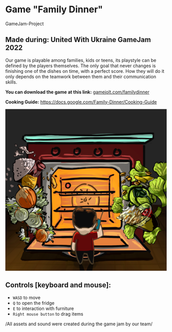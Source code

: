 # Game "Family Dinner"
GameJam-Project

## Made during: United With Ukraine GameJam 2022

Our game is playable among families, kids or teens, its playstyle can be defined by the players themselves. The only goal that never changes is finishing one of the dishes on time, with a perfect score. How they will do it only depends on the teamwork between them and their communication skills.

**You can download the game at this link:** <a href="https://gamejolt.com/games/familydinner/732483"> gamejolt.com/familydinner</a>


**Cooking Guide:** <a href="https://docs.google.com/document/d/1svwlMWuL0463PpuvvCxFdhaSAnRV3adi-7sZGR4Rtis/edit?usp=sharing"> https://docs.google.com/Family-Dinner/Cooking-Guide</a>


![](https://github.com/ArcherWike/GameJam-Project-2022/blob/main/Files/background2.png)


## Controls [keyboard and mouse]:
- `WASD` to move
- `Q` to open the fridge
- `E` to interaction with furniture
- `Right mouse button` to drag items

/All assets and sound were created during the game jam by our team/
